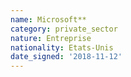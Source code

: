 ```yaml
---
name: Microsoft**
category: private_sector
nature: Entreprise
nationality: Etats-Unis
date_signed: '2018-11-12'
---
```

    